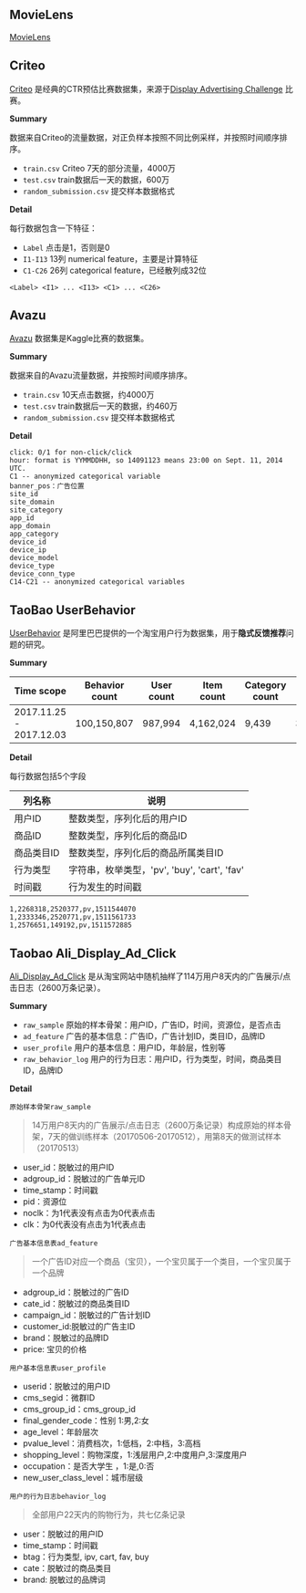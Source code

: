 ## MovieLens

[MovieLens](https://grouplens.org/datasets/movielens/latest/)

## Criteo

[Criteo](https://figshare.com/articles/dataset/Kaggle_Display_Advertising_Challenge_dataset/5732310) 是经典的CTR预估比赛数据集，来源于[Display Advertising Challenge](https://www.kaggle.com/c/criteo-display-ad-challenge/data) 比赛。

**Summary**

数据来自Criteo的流量数据，对正负样本按照不同比例采样，并按照时间顺序排序。

* `train.csv` Criteo 7天的部分流量，4000万
* `test.csv` train数据后一天的数据，600万
* `random_submission.csv` 提交样本数据格式

**Detail**

每行数据包含一下特征：

* `Label` 点击是1，否则是0
* `I1-I13` 13列 numerical feature，主要是计算特征
* `C1-C26` 26列 categorical feature，已经散列成32位

```
<Label> <I1> ... <I13> <C1> ... <C26>
```

## Avazu

[Avazu](https://www.kaggle.com/c/avazu-ctr-prediction/data) 数据集是Kaggle比赛的数据集。

**Summary**

数据来自的Avazu流量数据，并按照时间顺序排序。

* `train.csv` 10天点击数据，约4000万
* `test.csv` train数据后一天的数据，约460万
* `random_submission.csv` 提交样本数据格式

**Detail**

```id: ad identifier
click: 0/1 for non-click/click
hour: format is YYMMDDHH, so 14091123 means 23:00 on Sept. 11, 2014 UTC.
C1 -- anonymized categorical variable
banner_pos：广告位置
site_id
site_domain
site_category
app_id
app_domain
app_category
device_id
device_ip
device_model
device_type
device_conn_type
C14-C21 -- anonymized categorical variables
```

## TaoBao UserBehavior

[UserBehavior](https://tianchi.aliyun.com/dataset/dataDetail?dataId=649) 是阿里巴巴提供的一个淘宝用户行为数据集，用于**隐式反馈推荐**问题的研究。

**Summary**

Time scope|Behavior count|User count|Item count|Category count|Size
-----|-----|-----|-----|-----|-----
2017.11.25 - 2017.12.03|100,150,807|987,994|4,162,024|9,439|3.67G

**Detail**

每行数据包括5个字段

列名称|说明
-----|-----
用户ID|整数类型，序列化后的用户ID
商品ID|整数类型，序列化后的商品ID
商品类目ID|整数类型，序列化后的商品所属类目ID
行为类型|字符串，枚举类型，'pv', 'buy', 'cart', 'fav'
时间戳|行为发生的时间戳

```
1,2268318,2520377,pv,1511544070
1,2333346,2520771,pv,1511561733
1,2576651,149192,pv,1511572885
```

## Taobao Ali_Display_Ad_Click

[Ali_Display_Ad_Click](https://tianchi.aliyun.com/dataset/dataDetail?dataId=56&userId=1) 是从淘宝网站中随机抽样了114万用户8天内的广告展示/点击日志（2600万条记录）。

**Summary**

* `raw_sample` 原始的样本骨架：用户ID，广告ID，时间，资源位，是否点击
* `ad_feature`	广告的基本信息：广告ID，广告计划ID，类目ID，品牌ID
* `user_profile` 用户的基本信息：用户ID，年龄层，性别等
* `raw_behavior_log` 用户的行为日志：用户ID，行为类型，时间，商品类目ID，品牌ID

**Detail**

`原始样本骨架raw_sample`

> 14万用户8天内的广告展示/点击日志（2600万条记录）构成原始的样本骨架，7天的做训练样本（20170506-20170512），用第8天的做测试样本（20170513）

* user_id：脱敏过的用户ID
* adgroup_id：脱敏过的广告单元ID
* time_stamp：时间戳
* pid：资源位
* noclk：为1代表没有点击为0代表点击
* clk：为0代表没有点击为1代表点击

`广告基本信息表ad_feature`

> 一个广告ID对应一个商品（宝贝），一个宝贝属于一个类目，一个宝贝属于一个品牌

* adgroup_id：脱敏过的广告ID
* cate_id：脱敏过的商品类目ID
* campaign_id：脱敏过的广告计划ID
* customer_id:脱敏过的广告主ID
* brand：脱敏过的品牌ID
* price: 宝贝的价格

`用户基本信息表user_profile`
* userid：脱敏过的用户ID
* cms_segid：微群ID
* cms_group_id：cms_group_id
* final_gender_code：性别 1:男,2:女
* age_level：年龄层次
* pvalue_level：消费档次，1:低档，2:中档，3:高档
* shopping_level：购物深度，1:浅层用户,2:中度用户,3:深度用户
* occupation：是否大学生 ，1:是,0:否
* new_user_class_level：城市层级

`用户的行为日志behavior_log`

> 全部用户22天内的购物行为，共七亿条记录

* user：脱敏过的用户ID
* time_stamp：时间戳
* btag：行为类型,  ipv, cart, fav, buy
* cate：脱敏过的商品类目
* brand: 脱敏过的品牌词
